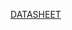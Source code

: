 [DATASHEET](https://www.google.com.ar/url?sa=t&rct=j&q=&esrc=s&source=web&cd=1&cad=rja&uact=8&ved=0ahUKEwjZhKjt-8XSAhWDEZAKHcOrD78QFggaMAA&url=http%3A%2F%2Fwww.allegromicro.com%2F~%2Fmedia%2Ffiles%2Fdatasheets%2Facs712-datasheet.ashx&usg=AFQjCNEdgyj1tRhZsRs4Gst4fvE5yhGDzA)
